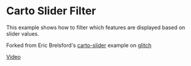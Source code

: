 # Carto Slider Filter

This example shows how to filter which features are displayed based on slider values.

Forked from Eric Brelsford's [carto-slider](https://glitch.com/edit/#!/carto-slider) example on [glitch](https://glitch.com/)

[Video](https://www.youtube.com/watch?v=mbKNRau1nlw)